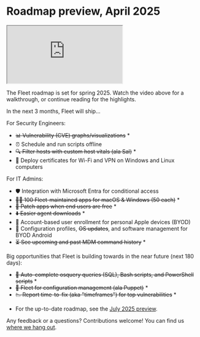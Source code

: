 # Roadmap preview, April 2025

<div purpose="embedded-content">
   <iframe src="https://www.youtube.com/embed/8EZAblx9MWQ?si=4TuNV6czC-iPlI9l" allowfullscreen></iframe>
</div>

The Fleet roadmap is set for spring 2025. Watch the video above for a walkthrough, or continue reading for the highlights.

In the next 3 months, Fleet will ship...

For Security Engineers:
- ~~📊 Vulnerability (CVE) graphs/visualizations~~ *
- ⏰ Schedule and run scripts offline
- ~~🔍 Filter hosts with custom host vitals (ala Sal)~~ *
- 📄 Deploy certificates for Wi-Fi and VPN on Windows and Linux computers

For IT Admins:
- 🛡️ Integration with Microsoft Entra for conditional access
- ~~👨‍💻 100 Fleet-maintained apps for macOS & Windows (50 each)~~ *
- ~~📅 Patch apps when end users are free~~ *
- ~~⬇️ Easier agent downloads~~ *
- 🍏 Account-based user enrollment for personal Apple devices (BYOD)
- 🤖 Configuration profiles, ~~OS updates~~, and software management for BYOD Android
- ~~⏳ See upcoming and past MDM command history~~ *

Big opportunities that Fleet is building towards in the near future (next 180 days):
- ~~🤖 Auto-complete osquery queries (SQL), Bash scripts, and PowerShell scripts~~ *
- ~~👻 Fleet for configuration management (ala Puppet)~~ *
- ~~📉 Report time-to-fix (aka "timeframes") for top vulnerabilities~~ *

* For the up-to-date roadmap, see the [July 2025 preview](https://fleetdm.com/announcements/roadmap-preview-july-2025).

Any feedback or a questions? Contributions welcome! You can find us [where we hang out](https://fleetdm.com/support).

<meta name="category" value="announcements">
<meta name="authorFullName" value="Noah Talerman">
<meta name="authorGitHubUsername" value="noahtalerman">
<meta name="publishedOn" value="2025-04-01">
<meta name="articleTitle" value="Roadmap preview, April 2025">
<meta name="description" value="The product improvements Fleet is currently working on and the 3 biggest open opportunities in the product in the near future.">
